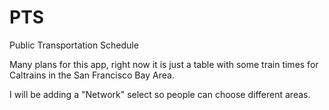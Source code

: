 # PTS
Public Transportation Schedule

Many plans for this app, right now it is just a table with some train times for Caltrains in the San Francisco Bay Area. 

I will be adding a "Network" select so people can choose different areas. 
